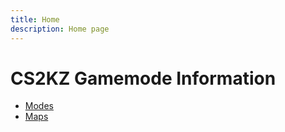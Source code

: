 ```yaml
---
title: Home
description: Home page
---
```


<!-- # Installation guides

- [KZTimer Installation guide](/guides/install-kztimer)

# Global whitelisting guides

- [KZTimer global whitelisting guide](/guides/global-kztimer) -->

# CS2KZ Gamemode Information

- [Modes](/guides/Modes)
- [Maps](/guides/Maps)

<!-- # Uncategorized guides

- [Useful plugins guide](/guides/useful-plugins) -->
